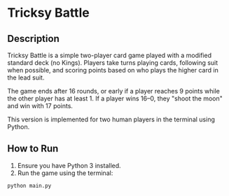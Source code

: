 # Tricksy Battle

## Description
Tricksy Battle is a simple two-player card game played with a modified standard deck (no Kings). Players take turns playing cards, following suit when possible, and scoring points based on who plays the higher card in the lead suit.

The game ends after 16 rounds, or early if a player reaches 9 points while the other player has at least 1. If a player wins 16–0, they "shoot the moon" and win with 17 points.

This version is implemented for two human players in the terminal using Python.

## How to Run

1. Ensure you have Python 3 installed.
2. Run the game using the terminal:

```bash
python main.py
```